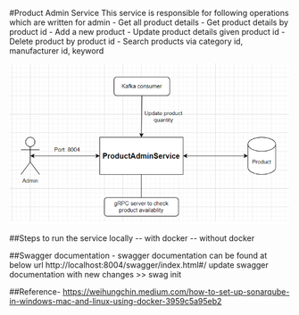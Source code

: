 #Product Admin Service
This service is responsible for following operations which are written for admin
    - Get all product details
    - Get product details by product id 
    - Add a new product 
    - Update product details given product id
    - Delete product by product id 
    - Search products via category id, manufacturer id, keyword

![design diagram](https://github.com/swiggy-2022-bootcamp/cdp-team4/blob/product_admin/Product_Admin/DesignDiagram.png)

##Steps to run the service locally 
-- with docker 
-- without docker

##Swagger documentation - 
    swagger documentation can be found at below url
        http://localhost:8004/swagger/index.html#/
    update swagger documentation with new changes 
        >> swag init 

##Reference- 
    https://weihungchin.medium.com/how-to-set-up-sonarqube-in-windows-mac-and-linux-using-docker-3959c5a95eb2
